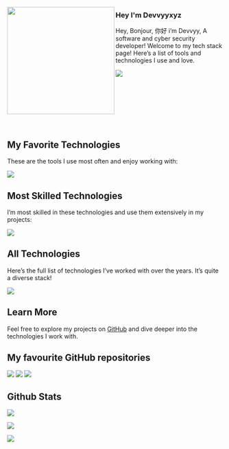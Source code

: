 <img align="left" width="250" height="auto" src="https://avatars.githubusercontent.com/u/132696257"></img>

### Hey I'm Devvyyxyz

Hey, Bonjour, 你好 i’m Devvyy, A software and cyber security developer! Welcome to my tech stack page! Here’s a list of tools and technologies I use and love.

![](https://komarev.com/ghpvc/?username=devvyyxyz&color=007bff&label=Profile+Views&style=for-the-badge)

<br></br>
<br></br>
<br></br>

## My Favorite Technologies

These are the tools I use most often and enjoy working with:

![](https://skillicons.dev/icons?i=js,html,nodejs,cpp,linux,unreal,vscode&theme=dark)

## Most Skilled Technologies

I’m most skilled in these technologies and use them extensively in my projects:

![](https://skillicons.dev/icons?i=bash,html,unreal,py,md,discord&theme=dark)

## All Technologies

Here’s the full list of technologies I’ve worked with over the years. It’s quite a diverse stack!

![](https://skillicons.dev/icons?i=ae,pr,xd,au,ps,ai,aws,gcp,blender,py,codepen,git,figma,firebase,godot,heroku,replit,linux,mongodb,unity,unreal,vscode,bash,java,php,lua,md,js,html,css,nodejs,cloudflare,mongodb,apple,blender,cpp,cs,discord,rider,&theme=dark)

## Learn More

Feel free to explore my projects on [GitHub](https://github.com/devvyyxyz) and dive deeper into the technologies I work with.

## My favourite GitHub repositories

![](https://github-readme-stats.vercel.app/api/pin/?username=devvyyxyz&repo=docs&bg_color=0d1117&title_color=58a6ff&text_color=8b949e&icon_color=8b949e&hide_border=true&show_owner=true)
![](https://github-readme-stats.vercel.app/api/pin/?username=devvyyxyz&repo=bmd-action-maker&bg_color=0d1117&title_color=58a6ff&text_color=8b949e&icon_color=8b949e&hide_border=true&show_owner=true)
![](https://github-readme-stats.vercel.app/api/pin/?username=devvyyxyz&repo=cellular-automata&bg_color=0d1117&title_color=58a6ff&text_color=8b949e&icon_color=8b949e&hide_border=true&show_owner=true)

## Github Stats
  
![](https://github-readme-streak-stats.herokuapp.com/?user=devvyyxyz&hide_border=true&background=0D1117&currStreakLabel=FFFFFF&sideLabels=FFFFFF&currStreakNum=FFFFFF&dates=FFFFFF&sideNums=FFFFFF&fire=006BD6&ring=006BD6&stroke=FFFFFFFF)
  
![](https://github-readme-stats.vercel.app/api?username=devvyyxyz&hide_border=true&hide=issues,prs&count_private=true&show_owner=true&show_icons=true&bg_color=0d1117&title_color=ffffff&text_color=ffffff&icon_color=006bd6)
  
![](https://github-readme-stats.vercel.app/api/top-langs/?username=devvyyxyz&hide_border=true&layout=compact&card_width=445&bg_color=0d1117&title_color=ffffff&text_color=ffffff&icon_color=006bd6)
